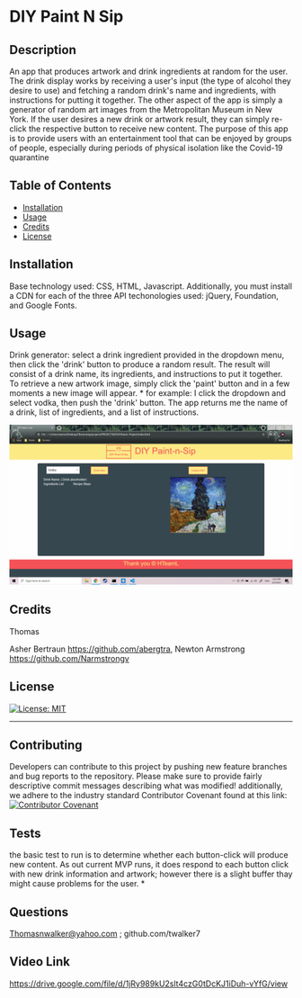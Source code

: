  
# DIY Paint N Sip

## Description 

An app that produces artwork and drink ingredients at random for the user. The drink display works by receiving a user's input (the type of alcohol they desire to use) and fetching a random drink's name and ingredients, 
                with instructions for putting it together. The other aspect of the app is simply a generator of random art images from the Metropolitan Museum in New York. If the user desires a new drink or artwork result, they can simply re-click the respective button to receive new content.
                The purpose of this app is to provide users with an entertainment tool that can be enjoyed by groups of people, especially during periods of physical isolation like the Covid-19 quarantine
                


## Table of Contents

* [Installation](#installation)
* [Usage](#usage)
* [Credits](#credits)
* [License](#license)


## Installation

 Base technology used: CSS, HTML, Javascript. Additionally, you must install a CDN for each of the three API techonologies used: jQuery, Foundation, and Google Fonts.

## Usage 

Drink generator: select a drink ingredient provided in the dropdown menu, then click the 'drink' button to produce a random result. The result will consist of a drink name, its ingredients, and instructions to put it together.
        To retrieve a new artwork image, simply click the 'paint' button and in a few moments a new image will appear. 
        * for example: I click the dropdown and select vodka, then push the 'drink' button. The app returns me the name of a drink, list of ingredients, and a list of instructions.
        
        
![DIY Paint-N-Sip Screenshot](images/DIYPNS2.png)


## Credits
Thomas 

Asher Bertraun https://github.com/abergtra, 
             Newton Armstrong https://github.com/Narmstrongv


## License

[![License: MIT](https://img.shields.io/badge/License-MIT-yellow.svg)](https://opensource.org/licenses/MIT)

---


## Contributing

Developers can contribute to this project by pushing new feature branches and bug reports to the repository. Please make sure to provide fairly descriptive commit messages describing what was modified!
    additionally, we adhere to the industry standard Contributor Covenant found at this link: [![Contributor Covenant](https://img.shields.io/badge/Contributor%20Covenant-2.0-4baaaa.svg)](code_of_conduct.md)
    


## Tests
 the basic test to run is to determine whether each button-click will produce new content. As out current MVP runs, it does respond to each button click with new drink information and artwork; however there is a slight buffer thay might cause problems for the user.
            *
        

## Questions 

 Thomasnwalker@yahoo.com ; github.com/twalker7


## Video Link

https://drive.google.com/file/d/1jRy989kU2slt4czG0tDcKJ1iDuh-vYfG/view